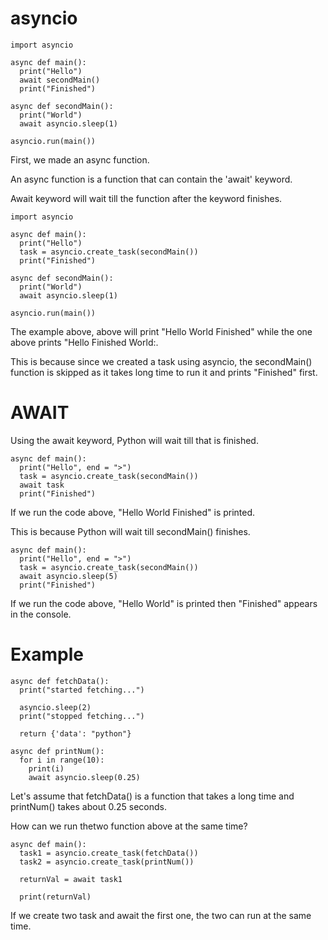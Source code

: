 # asyncio

```
import asyncio

async def main():
  print("Hello")
  await secondMain()
  print("Finished")

async def secondMain():
  print("World")
  await asyncio.sleep(1)

asyncio.run(main())
```

First, we made an async function.

An async function is a function that can contain the 'await' keyword.

Await keyword will wait till the function after the keyword finishes.

```
import asyncio

async def main():
  print("Hello")
  task = asyncio.create_task(secondMain())
  print("Finished")

async def secondMain():
  print("World")
  await asyncio.sleep(1)

asyncio.run(main())
```

The example above, above will print "Hello World Finished" while the one above prints "Hello Finished World:.

This is because since we created a task using asyncio, the secondMain() function is skipped as it takes long time to run it and prints "Finished" first.

# AWAIT

Using the await keyword, Python will wait till that is finished.

```
async def main():
  print("Hello", end = ">")
  task = asyncio.create_task(secondMain())
  await task
  print("Finished")
```

If we run the code above,  "Hello World Finished" is printed.

This is because Python will wait till secondMain() finishes.

```
async def main():
  print("Hello", end = ">")
  task = asyncio.create_task(secondMain())
  await asyncio.sleep(5)
  print("Finished")
```

If we run the code above, "Hello World" is printed then "Finished" appears in the console.

# Example

```
async def fetchData():
  print("started fetching...")

  asyncio.sleep(2)
  print("stopped fetching...")

  return {'data': "python"}

async def printNum():
  for i in range(10):
    print(i)
    await asyncio.sleep(0.25)
```

Let's assume that fetchData() is a function that takes a long time and printNum() takes about 0.25 seconds.

How can we run thetwo function above at the same time?

```
async def main():
  task1 = asyncio.create_task(fetchData())
  task2 = asyncio.create_task(printNum())

  returnVal = await task1

  print(returnVal)
```

If we create two task and await the first one, the two can run at the same time.
